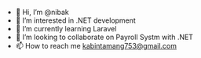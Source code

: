 - 👋 Hi, I’m @nibak
- 👀 I’m interested in .NET development
- 🌱 I’m currently learning Laravel
- 💞️ I’m looking to collaborate on Payroll Systm with .NET
- 📫 How to reach me kabintamang753@gmail.com

<!---
nibak/nibak is a ✨ special ✨ repository because its `README.md` (this file) appears on your GitHub profile.
You can click the Preview link to take a look at your changes.
--->
